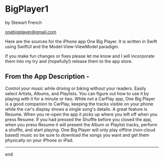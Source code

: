 # BigPlayer1
by Stewart French

onebigplayer@gmail.com

Here are the sources for the iPhone app One Big Player.
It is written in Swift using SwiftUI and the Model-View-ViewModel paradigm.

If you make fun changes or fixes please let me know and I will incorporate them into my try and (hopefully!) release them to the app store.

From the App Description -
-----
Control your music while driving or biking without your readers.  Easily select Artists, Albums, and Playlists.
You can figure out how to use it by playing with it for a minute or two.  While not a CarPlay app, One Big Player is a good companion to CarPlay, keeping the tracks visible on your phone while the car's display shows a single song's details.
A great feature is Resume.  When you re-open the app it picks up where you left off when you press Resume. If you had pressed the Shuffle before you closed the app, when you press Resume it will present the Album or Playlist tracks, perform a shuffle, and start playing.
One Big Player will only play offline (non-cloud based) music so be sure to download the songs you want and get them physically on your iPhone or iPad.

-----
end
